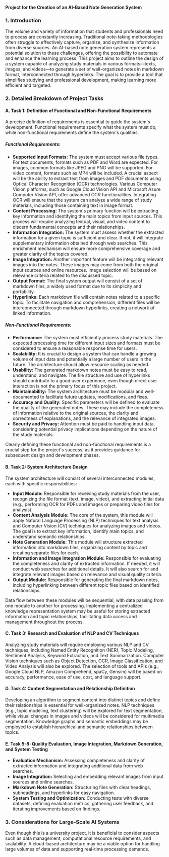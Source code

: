 **Project for the Creation of an AI-Based Note Generation System**

### 1. Introduction

The volume and variety of information that students and professionals need to process are constantly increasing. Traditional note-taking methodologies often struggle to effectively capture, organize, and synthesize information from diverse sources. An AI-based note generation system represents a potential solution to these challenges, offering the possibility to automate and enhance the learning process. This project aims to outline the design of a system capable of analyzing study materials in various formats—texts, images, and videos—to generate a set of well-organized notes in markdown format, interconnected through hyperlinks. The goal is to provide a tool that simplifies studying and professional development, making learning more efficient and targeted.

### 2. Detailed Breakdown of Project Tasks

#### A. Task 1: Definition of Functional and Non-Functional Requirements

A precise definition of requirements is essential to guide the system's development. Functional requirements specify what the system must do, while non-functional requirements define the system's qualities.

##### Functional Requirements:
- **Supported Input Formats:** The system must accept various file types. For text documents, formats such as PDF and Word are expected. For images, common formats like JPEG and PNG will be supported. For video content, formats such as MP4 will be included. A crucial aspect will be the ability to extract text from images and PDF documents using Optical Character Recognition (OCR) technologies. Various Computer Vision platforms, such as Google Cloud Vision API and Microsoft Azure Computer Vision API, offer advanced OCR functionalities. Integrating OCR will ensure that the system can analyze a wide range of study materials, including those containing text in image format.
- **Content Processing:** The system's primary function will be extracting key information and identifying the main topics from input sources. This process will require analyzing textual, visual, and video content to discern fundamental concepts and their relationships.
- **Information Integration:** The system must assess whether the extracted information for a given topic is sufficient and clear. If not, it will integrate supplementary information obtained through web searches. This enrichment mechanism will ensure more comprehensive coverage and greater clarity of the topics covered.
- **Image Integration:** Another important feature will be integrating relevant images into the notes. These images may come from both the original input sources and online resources. Image selection will be based on relevance criteria related to the discussed topic.
- **Output Format:** The final system output will consist of a set of markdown files, a widely used format due to its simplicity and portability.
- **Hyperlinks:** Each markdown file will contain notes related to a specific topic. To facilitate navigation and comprehension, different files will be interconnected through markdown hyperlinks, creating a network of linked information.

##### Non-Functional Requirements:
- **Performance:** The system must efficiently process study materials. The expected processing time for different input sizes and formats must be considered to ensure a reasonable response time for users.
- **Scalability:** It is crucial to design a system that can handle a growing volume of input data and potentially a large number of users in the future. The architecture should allow resource scaling as needed.
- **Usability:** The generated markdown notes must be easy to read, understand, and navigate. The file structure and use of hyperlinks should contribute to a good user experience, even though direct user interaction is not the primary focus of this project.
- **Maintainability:** The system architecture must be modular and well-documented to facilitate future updates, modifications, and fixes.
- **Accuracy and Quality:** Specific parameters will be defined to evaluate the quality of the generated notes. These may include the completeness of information relative to the original sources, the clarity and correctness of explanations, and the relevance of integrated images.
- **Security and Privacy:** Attention must be paid to handling input data, considering potential privacy implications depending on the nature of the study materials.

Clearly defining these functional and non-functional requirements is a crucial step for the project's success, as it provides guidance for subsequent design and development phases.

#### B. Task 2: System Architecture Design

The system architecture will consist of several interconnected modules, each with specific responsibilities:
- **Input Module:** Responsible for receiving study materials from the user, recognizing the file format (text, image, video), and extracting initial data (e.g., performing OCR for PDFs and images or preparing video files for analysis).
- **Content Analysis Module:** The core of the system, this module will apply Natural Language Processing (NLP) techniques for text analysis and Computer Vision (CV) techniques for analyzing images and videos. The goal is to extract key information, identify main topics, and understand semantic relationships.
- **Note Generation Module:** This module will structure extracted information into markdown files, organizing content by topic and creating separate files for each.
- **Information and Image Integration Module:** Responsible for evaluating the completeness and clarity of extracted information. If needed, it will conduct web searches for additional details. It will also search for and integrate relevant images based on relevance and visual quality criteria.
- **Output Module:** Responsible for generating the final markdown notes, including hyperlinking between different topic files based on identified relationships.

Data flow between these modules will be sequential, with data passing from one module to another for processing. Implementing a centralized knowledge representation system may be useful for storing extracted information and topic relationships, facilitating data access and management throughout the process.

#### C. Task 3: Research and Evaluation of NLP and CV Techniques

Analyzing study materials will require employing various NLP and CV techniques, including Named Entity Recognition (NER), Topic Modeling, Sentiment Analysis, Keyword Extraction, and Text Summarization. Computer Vision techniques such as Object Detection, OCR, Image Classification, and Video Analysis will also be explored. The selection of tools and APIs (e.g., Google Cloud NLP, Amazon Comprehend, spaCy, Gensim) will be based on accuracy, performance, ease of use, cost, and language support.

#### D. Task 4: Content Segmentation and Relationship Definition

Developing an algorithm to segment content into distinct topics and define their relationships is essential for well-organized notes. NLP techniques (e.g., topic modeling, text clustering) will be explored for text segmentation, while visual changes in images and videos will be considered for multimedia segmentation. Knowledge graphs and semantic embeddings may be employed to establish hierarchical and semantic relationships between topics.

#### E. Task 5-8: Quality Evaluation, Image Integration, Markdown Generation, and System Testing

- **Evaluation Mechanism:** Assessing completeness and clarity of extracted information and integrating additional data from web searches.
- **Image Integration:** Selecting and embedding relevant images from input sources and online searches.
- **Markdown Note Generation:** Structuring files with clear headings, subheadings, and hyperlinks for easy navigation.
- **System Testing and Optimization:** Conducting tests with diverse datasets, defining evaluation metrics, gathering user feedback, and iterating improvements based on findings.

### 3. Considerations for Large-Scale AI Systems

Even though this is a university project, it is beneficial to consider aspects such as data management, computational resource requirements, and scalability. A cloud-based architecture may be a viable option for handling large volumes of data and supporting real-time processing demands.


